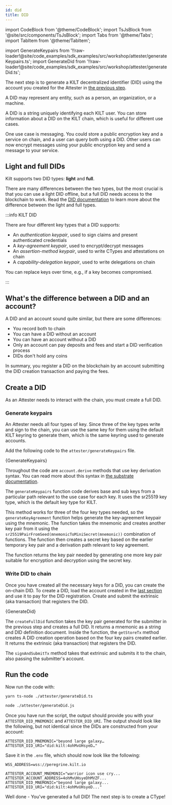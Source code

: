 ```yaml
---
id: did
title: DID
---
```


import CodeBlock from '@theme/CodeBlock';
import TsJsBlock from '@site/src/components/TsJsBlock';
import Tabs from '@theme/Tabs';
import TabItem from '@theme/TabItem';

import GenerateKeypairs from '!!raw-loader!@site/code_examples/sdk_examples/src/workshop/attester/generateKeypairs.ts';
import GenerateDid from '!!raw-loader!@site/code_examples/sdk_examples/src/workshop/attester/generateDid.ts';

The next step is to generate a KILT decentralized identifier (DID) using the account you created for the <span className="label-role attester">Attester</span> in [the previous step](./01_account.md).

<!-- TODO: Also factor into quickstart -->

A DID may represent any entity, such as a person, an organization, or a machine.

A DID is a string uniquely identifying each KILT user.
You can store information about a DID on the KILT chain, which is useful for different use cases.

One use case is messaging.
You could store a public encryption key and a service on chain, and a user can query both using a DID.
Other users can now encrypt messages using your public encryption key and send a message to your service.

## Light and full DIDs

Kilt supports two DID types: **light** and **full**.

There are many differences between the two types, but the most crucial is that you can use a light DID offline, but a full DID needs access to the blockchain to work.
Read the [DID documentation](../../../develop/01_sdk/02_cookbook/01_dids/01_light_did_creation.md) to learn more about the difference between the light and full types.

:::info KILT DID

There are four different key types that a DID supports:

- An _authentication keypair_, used to sign claims and present authenticated credentials 
- A _key-agreement keypair_, used to encrypt/decrypt messages
- An _assertion-method keypair_, used to write CTypes and attestations on chain
- A _capability-delegation keypair_, used to write delegations on chain

You can replace keys over time, e.g., if a key becomes compromised.

:::

## What's the difference between a DID and an account?

A DID and an account sound quite similar, but there are some differences:

- You record both to chain
- You can have a DID without an account
- You can have an account without a DID
- Only an account can pay deposits and fees and start a DID verification process
- DIDs don't hold any coins

In summary, you register a DID on the blockchain by an account submitting the DID creation transaction and paying the fees.

## Create a DID

As an <span className="label-role attester">Attester</span> needs to interact with the chain, you must create a full DID.

### Generate keypairs

An <span className="label-role attester">Attester</span> needs all four types of key.
Since three of the key types write and sign to the chain, you can use the same key for them using the default KILT keyring to generate them, which is the same keyring used to generate accounts.

Add the following code to the `attester/generateKeypairs` file.

<TsJsBlock fileName="attester/generateKeypairs">
  {GenerateKeypairs}
</TsJsBlock>

<!-- TODO: Is this enough? -->

Throughout the code are `account.derive` methods that use key derivation syntax. You can read more about this syntax in [the substrate documentation](https://docs.substrate.io/reference/command-line-tools/subkey/#working-with-derived-keys).

The `generateKeypairs` function code derives base and sub keys from a particular path relevant to the use case for each key.
It uses the sr25519 key type, which is the default key type for KILT.

This method works for three of the four key types needed, so the `generateKeyAgreement` function helps generate the key-agreement keypair using the mnemonic.
The function takes the mnemonic and creates another key pair from it using the `sr25519PairFromSeed(mnemonicToMiniSecret(mnemonic))` combination of functions.
The function then creates a secret key based on the earlier temporary key pair and a derivation path relevant to key agreement.

The function returns the key pair needed by generating one more key pair suitable for encryption and decryption using the secret key.

### Write DID to chain

Once you have created all the necessary keys for a DID, you can create the on-chain DID.
To create a DID, load the account created in the [last section](./01_account.md) and use it to pay for the DID registration.
Create and submit the extrinsic (aka transaction) that registers the DID.

<TsJsBlock fileName="attester/generateDid">
  {GenerateDid}
</TsJsBlock>

The `createFullDid` function takes the key pair generated for the submitter in the previous step and creates a full DID. It returns a mnemonic as a string and DID definition document.
Inside the function, the `getStoreTx` method creates A DID creation operation based on the four key pairs created earlier.
It returns the extrinsic (aka transaction) that registers the DID.

The `signAndSubmitTx` method takes that extrinsic and submits it to the chain, also passing the submitter's account.

## Run the code

Now run the code with:

<Tabs groupId="ts-js-choice">
  <TabItem value='ts' label='Typescript' default>

  ```bash
  yarn ts-node ./attester/generateDid.ts
  ```

  </TabItem>
  <TabItem value='js' label='Javascript' default>

  ```bash
  node ./attester/generateDid.js
  ```

  </TabItem>
</Tabs>

Once you have run the script, the output should provide you with your `ATTESTER_DID_MNEMONIC` and `ATTESTER_DID_URI`.
The output should look like the following, but not identical since the DIDs are constructed from your account:

```
ATTESTER_DID_MNEMONIC="beyond large galaxy…
ATTESTER_DID_URI="did:kilt:4ohMvUHsyeD…"
```

Save it in the `.env` file, which should now look like the following:

```env title=".env"
WSS_ADDRESS=wss://peregrine.kilt.io

ATTESTER_ACCOUNT_MNEMONIC="warrior icon use cry...
ATTESTER_ACCOUNT_ADDRESS=4ohMvUHsyeDhMVZF...
ATTESTER_DID_MNEMONIC="beyond large galaxy...
ATTESTER_DID_URI="did:kilt:4ohMvUHsyeD..."
```

Well done - You've generated a full DID! The next step is to create a CType!
